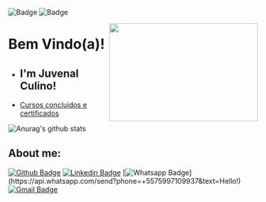![Badge](https://img.shields.io/static/v1?label=bash&message=tools&color=blue&flat&logo=)
![Badge](https://img.shields.io/static/v1?label=python&message=tools&color=red&flat&logo=PYTHON) 

<img align="right" width="300" height="198" src="https://media.giphy.com/media/Ah3zHH7hvsSB2/giphy.gif">

# Bem Vindo(a)!
 
* ## I'm Juvenal Culino!
 
* [Cursos concluidos e certificados](https://github.com/juvenalculino/Cursos-Em-Andamento/blob/master/README.md)


![Anurag's github stats](https://github-readme-stats.vercel.app/api?username=juvenalculino&show_icons=true&theme=radical)
 
## About me: 
[![Github Badge](https://img.shields.io/badge/-Github-000?style=flat-square&logo=Github&logoColor=white&link=https://github.com/juvenalculino/juvenalculino/)](https://github.com/juvenalculino/juvenalculino/)
[![Linkedin Badge](https://img.shields.io/badge/-LinkedIn-blue?style=flat-square&logo=Linkedin&logoColor=white&link=https://www.linkedin.com/in/juvenal-culino-1689861b8?lipi=urn%3Ali%3Apage%3Ad_flagship3_profile_view_base_contact_details%3B2xIjtYKKTk6YtRvKonG0Jg%3D%3D)](https://www.linkedin.com/in/juvenal-culino-1689861b8?lipi=urn%3Ali%3Apage%3Ad_flagship3_profile_view_base_contact_details%3B2xIjtYKKTk6YtRvKonG0Jg%3D%3D)
[![Whatsapp Badge](https://img.shields.io/badge/-Whatsapp-4CA143?style=flat-square&labelColor=4CA143&logo=whatsapp&logoColor=white&link=https://api.whatsapp.com/send?phone=+5575997109937&text=Hello!)](https://api.whatsapp.com/send?phone=+5575997109937&text=Hello!)
[![Gmail Badge](https://img.shields.io/badge/-Gmail-c14438?style=flat-square&logo=Gmail&logoColor=white&link=mailto:b831381@gmail.com)](mailto:b831381@gmail.com)

